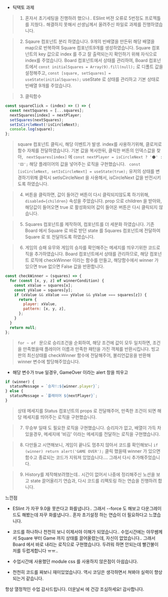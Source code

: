 - 틱택토 과제

> 1. 혼자서 초기세팅을 진행하려 했으나.. ESlint 버젼 오류로 5번정도 프로젝틀를 지웠다.. 해결하지 못해서 선생님께서 올려주신 파일로 과제를 진행하였습니다.

> 2. Sqaure 컴포넌트 분리 하였습니다.
>    9개의 빈배열을 만든뒤 해당 배열을 map으로 반복하여 Square 컴포넌트9개를 생성하였습니다. Square 컴포넌트의 key 값으로 index 를 주고 잘 출력되는지 확인하기 위해 자식으로 index를 주었습니다.
>    Board 컴포넌트에서 상태를 관리하여, Board 컴포넌트에서
>    `const initialSquares = Array(9).fill(null);` 로 디폴트 값을 설정해주고,
>    `const [square, setSquares] = useState(initialSquares);`
>    useState 로 상태를 관리하고 기본 상태로 빈배열 9개를 주었습니다.

> 3.  클릭함수

```js
const squareClick = (index) => () => {
  const nextSquares = [...squares];
  nextSquares[index] = nextPlayer;
  setSquares(nextSquares);
  setIsCircleNext(!isCircleNext);
  console.log(square);
};
```

> square 컴포넌트 클릭시, 해당 이벤트가 발생.
> index를 사용하기위해, 클로저로 함수 자체를 전달하였습니다.
> 기본 값을 복사한뒤, 클릭한 버튼의 인덱스값을 찾아, ` nextSquares[index]` 에
> `const nextPlayer = isCircleNext ? '⚫️' : '🟨';`
> 해당 플레이어의 값을 넣어주는 로직을 구현했습니다.
> ` const [isCircleNext, setIsCircleNext] = useState(true);` 유저의 상태를 변경하기위해
> 클릭시 setIsCircleNext 을 사용해서, isCircleNext 값을 반전시키도록 하였습니다.

> 4. 버튼을 클릭하면, 값이 들어간 버튼이 다시 클릭되지않도록 하기위해, `disabled={children}` 속성을 주었습니다. prop 으로 children 을 받아와, 해당값이 들어오면 true 로 활성화되어 값이 들어온 버튼은 다시 클릭되지 않습니다.

> 5. Squares 컴포넌트를 제작하여, 컴포넌트를 더 세분화 하였습니다. 기존 Board 에서 Square 로 바로 받던 state 를 Squares 컴포넌트에 전달하여 Square 로 또 전달하도록 하였습니다.

> 6. 게임의 승패 유무와 게임의 승자를 확인해주는 메세지를 띄우기위한 코드로직을 추가하였습니다.
>    Board 컴포넌트에서 상태를 관리하므로, 해당 컴포넌트 로직에 checkWinner 이라는 함수를 만들고, 해당함수에서 winner 가 있으면 true 없으면 False 값을 반환합니다.

```js
const checkWinner = (squares) => {
  for (const [x, y, z] of winnerCondition) {
    const xValue = squares[x];
    const yValue = squares[y];
    if (xValue && xValue === yValue && yValue === squares[z]) {
      return {
        player: xValue,
        pattern: [x, y, z],
      };
    }
  }
  return null;
};
```

> `for ~ of ` 문으로 승리조건을 순회하여, 해당 조건에 값이 모두 일치하면, 조건을 만족했을때 플레이어 이름과 만족한 패턴을 가진 객체를 반환시킵니다.
> 빙고판의 최신상태를 checkWinner 함수에 전달해주어, 불리언값응을 반환해 winner 변수에 할당해주었습니다.

- 해당 변수가 true 일경우, GameOver 이라는 alert 창을 띄우고

```js let statusMessage;
if (winner) {
  statusMessage = `승자!:${winner.player}`;
} else {
  statusMessage = `플레이어 ${nextPlayer}`;
}
```

> 상태 메세지를 Status 컴포넌트의 props 로 전달해주어, 만족한 조건이 되면 해당 메세지를 띄어주는 로직을 구현했습니다.

> 7. 무승부 일때 도 필요한 로직을 구현했습니다.
>    승리자가 없고, 배열이 가득 차있을경우,
>    메세지에 '비김' 이라는 메세지를 전달하는 로직을 구현했습니다.

> 8. 다만들고 시연해보니, 게임이 끝나도 멈추지 않아서 코드를 확인해보니 `if (winner) return alert('GAME OVER');` 클릭 했을때 winner 가 있으면 함수고 종료되는 코드가 지워져 있었습니다.... 그래서 다시 추가해주었습니다.

> 9. History를 제작해보려했는데.. 시간이 없어서 나중에 정리해주신 노션을 보고 state 끌어올리기 연습과, 다시 코드를 리펙토링 하는 연습을 진행하려 합니다.

느낀점

- ESlint 가 자꾸 9.0을 못쓴다고 화를냅니다.. 그래서 --force 도 해보고 다운그레이드도 해봤는데 자꾸 화를냅니다..
  혼자 초기설정 하는 연습이 더 필요하다고 느꼈습니다.

- 코드를 하나하나 천천히 보니 이제서야 이해가 되었습니다..
  수업시간에는 야무쌤께서 Square 부터 Game 까지 상태를 끌어올렸는데, 자신이 없었습니다.. 그래서 Board 에서 바로 내리는 로직으로 구현했습니다. 두려워 하면 안되는데 빨간불이 저를 두렵게합니다 ㅠㅠ..

- 수업시간에 사용했던 module css 를 사용하지 않은점이 아쉽습니다.

- 천천히 코드를 짜보니 재미있었습니다. 역시 코딩은 생각하면서 쳐봐야 실력이 향상되는거 같습니다.

항상 열정적인 수업 감사드립니다. 더운날씨 에 건강 조심하세요! 감사합니다.
